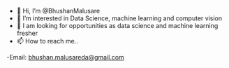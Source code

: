 - 👋 Hi, I’m @BhushanMalusare
- 👀 I’m interested in Data Science, machine learning and computer vision 
- 🌱 I am looking for opportunities as data science and machine learning fresher 
- 📫 How to reach me..

-Email: bhushan.malusareda@gmail.com

<!---
BhushanMalusare/BhushanMalusare is a ✨ special ✨ repository because its `README.md` (this file) appears on your GitHub profile.
You can click the Preview link to take a look at your changes.
--->
